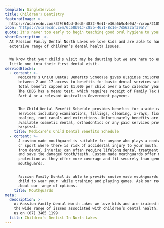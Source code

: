 ```yaml
---
template: SingleService
title: Children's Dentistry
featuredImage: >-
  https://ucarecdn.com/3f9f64bd-8ed6-4832-9ed1-e36a6b9c4e0d/-/crop/2105x1571/170,2/-/preview/-/enhance/62/
icon: 'https://ucarecdn.com/6c58b91d-c85b-46a1-8c1e-7d5622af39a4/'
quote: It's never too early to begin teaching good oral hygiene to your children.
shortDescription: >-
  At Passion Family Dental North Lakes we love kids and are able to handle an
  extensive range of children’s dental health issues. 


  We know that your child’s visit may be daunting but we are here to ease your
  little one into their first dental visit.
serviceBlocks:
  - content: >-
      Medicare’s Child Dental Benefits Schedule gives eligible children aged
      between 2 and 17 access to benefits for basic dental services with the
      total benefit capped at $1,000 per child over a two calendar year period.
      The CDBS has a means test, which requires receipt of Family Tax Benefit
      Part A or a relevant Australian Government payment.


      The Child Dental Benefit Schedule provides benefits for a wide range of
      services including examinations, fillings, cleaning, x-rays, fissure
      sealing, root canals and extractions. Unfortunately benefits are not
      available cosmetic dental, orthodontics or any paid services provided in
      hospital.
    title: Medicare’s Child Dental Benefits Schedule
  - content: >-
      A custom made mouthguard is suitable for anyone who plays a contact sport,
      or sport where there is risk of accidental injury to your mouth. Damage
      from dental injuries can often require lifelong dental treatment to try
      and save the damaged tooth/teeth. Custom made mouthguards offer more
      protection as they offer more coverage and fit securely than generic
      mouthguards.


      Passion Family Dental is able to provide custom made mouthguards for your
      child to wear your  while training and playing games. Ask our receptionist
      about our range of options.
    title: Mouthguards
meta:
  description: >-
    At Passion Family Dental North Lakes we love kids and are trained to handle
    the wide range of issues associated with children’s dental health. Contact
    us on (07) 3465 1199
  title: Children's Dentist In North Lakes
---
```


